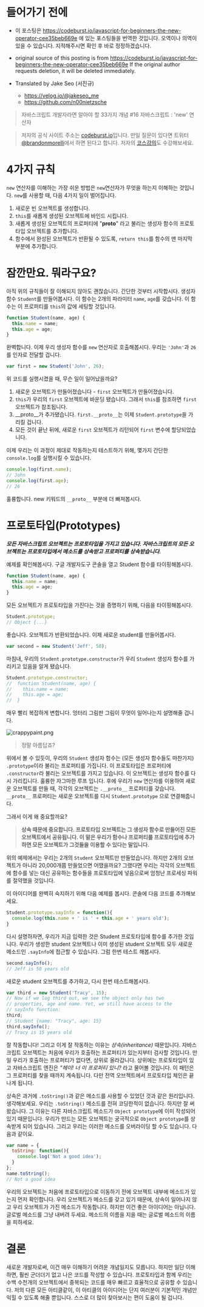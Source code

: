 # 들어가기 전에
- 이 포스팅은 https://codeburst.io/javascript-for-beginners-the-new-operator-cee35beb669e 에 있는 포스팅들을 번역한 것입니다. 오역이나 의역이 있을 수 있습니다. 지적해주시면 확인 후 바로 정정하겠습니다.

- original source of this posting is from https://codeburst.io/javascript-for-beginners-the-new-operator-cee35beb669e If the original author requests deletion, it will be deleted immediately.

- Translated by Jake Seo (서진규)

	- https://velog.io/@jakeseo_me
	- https://github.com/n00nietzsche

> 자바스크립트 개발자라면 알아야 할 33가지 개념 #16 자바스크립트 : 'new' 연산자

> 저자의 공식 사이트 주소는 [codeburst.io](https://codeburst.io)입니다. 만일 질문이 있다면 트위터 [@brandonmorelli](twitter.com/brandonmorelli)에서 하면 된다고 합니다. 저자의 [코스강의](https://codeburst.io/best-udemy-courses-for-learning-full-stack-web-development-45e2bd3ec28b)도 수강해보세요.

# 4가지 규칙

`new` 연산자를 이해하는 가장 쉬운 방법은 `new`연산자가 무엇을 하는지 이해하는 것입니다. `new`를 사용할 때, 다음 4가지 일이 벌어집니다.

1. 새로운 빈 오브젝트를 생성합니다.
2. `this`를 새롭게 생성된 오브젝트에 바인드 시킵니다.
3. 새롭게 생성된 오브젝트의 프로퍼티에 "__proto__" 라고 불리는 생성자 함수의 프로토타입 오브젝트를 추가합니다.
4. 함수에서 완성된 오브젝트가 반환될 수 있도록, `return this`를 함수의 맨 마지막 부분에 추가합니다.

# 잠깐만요. 뭐라구요?

아직 위의 규칙들이 잘 이해되지 않아도 괜찮습니다. 간단한 것부터 시작합시다. 생성자 함수 `Student`를 만들어봅시다. 이 함수는 2개의 파라미터 `name`, `age`를 갖습니다. 이 함수는 이 프로퍼티를 `this`의 값에 세팅할 것입니다.

```js
function Student(name, age) {
  this.name = name;
  this.age = age;
}
```

완벽합니다. 이제 우리 생성자 함수를 `new` 연산자로 호출해봅시다. 우리는 `'John'`과 `26`를 인자로 전달할 겁니다.

```js
var first = new Student('John', 26);
```

위 코드를 실행시켰을 때, 무슨 일이 일어났을까요?

1. 새로운 오브젝트가 만들어졌습니다 - `first` 오브젝트가 만들어졌습니다.
2. `this`가 우리의 `first` 오브젝트에 바운딩 됐습니다. 그래서 `this`를 참조하면 `first` 오브젝트가 참조됩니다.
3. __proto__가 추가됐습니다. `first.__proto__`는 이제 `Student.prototype`을 가리킬 겁니다.
4. 모든 것이 끝난 뒤에, 새로운 `first` 오브젝트가 리턴되어 `first` 변수에 할당되었습니다.

이제 우리는 이 과정이 제대로 작동하는지 테스트하기 위해, 몇가지 간단한 `console.log`를 실행시킬 수 있습니다.

```js
console.log(first.name);
// John
console.log(first.age);
// 26
```

훌륭합니다. new 키워드의 `__proto__` 부분에 더 빠져봅시다.

# 프로토타입(Prototypes)

***모든 자바스크립트 오브젝트는 프로토타입을 가지고 있습니다. 자바스크립트의 모든 오브젝트는 프로토타입에서 메소드를 상속받고 프로퍼티를 상속받습니다.***

예제를 확인해봅시다. 구글 개발자도구 콘솔을 열고 Student 함수를 타이핑해봅시다.

```js
function Student(name, age) {
  this.name = name;
  this.age = age;
}
```

모든 오브젝트가 프로토타입을 가진다는 것을 증명하기 위해, 다음을 타이핑해봅시다.

```js
Student.prototype;
// Object {...}
```

좋습니다. 오브젝트가 반환되었습니다. 이제 새로운 student를 만들어봅시다. 

```js
var second = new Student('Jeff', 50);
```

마침내, 우리의 `Student.prototype.constructor`가 우리 `Student` 생성자 함수를 가리키고 있음을 알게 됐습니다.

```js
Student.prototype.constructor;
//  function Student(name, age) {
//    this.name = name;
//    this.age = age;
//  }
```

매우 빨리 복잡하게 변합니다. 엉터리 그림판 그림이 무엇이 일어나는지 설명해줄 겁니다.

![crappypaint.png](https://images.velog.io/post-images/jakeseo_me/972ed600-70a3-11e9-8cbf-719f15895cdb/crappypaint.png)
> 정말 아름답죠?

위에서 볼 수 있듯이, 우리의 `Student` 생성자 함수는 (모든 생성자 함수들도 마찬가지) `.prototype`이라 불리는 프로퍼티를 가집니다. 이 프로토타입은 프로퍼티에 `.constructor`라 불리는 오브젝트를 가지고 있습니다. 이 오브젝트는 생성자 함수를 다시 가리킵니다. 훌륭한 자그마한 루프 입니다. 후에 우리가 `new` 연산자를 이용하여 새로운 오브젝트를 만들 때, 각각의 오브젝트는 `.__proto__` 프로퍼티를 갖습니다. `__proto__` 프로퍼티는 새로운 오브젝트를 다시 `Student.prototype` 으로 연결해줍니다.

그래서 이게 왜 중요할까요?

> **상속 때문에 중요합니다. 프로토타입 오브젝트는 그 생성자 함수로 만들어진 모든 오브젝트에서 공유됩니다. 이 말은 우리가 함수나 프로퍼티를 프로토타입에 추가하면 모든 오브젝트가 그것들을 이용할 수 있다는 말입니다.**

위의 예제에서는 우리는 2개의 `Student` 오브젝트만 만들었습니다. 하지만 2개의 오브젝트가 아니라 20,000개쯤 만들었으면 어땠을까요? 그랬다면 우리는 각각의 오브젝트에 함수를 넣는 대신 공유하는 함수들을 프로토타입에 넣음으로써 엄청난 프로세싱 파워를 절약했을 것입니다.

이 아이디어를 완벽히 숙지하기 위해 다음 예제를 봅시다. 콘솔에 다음 코드를 추가해보세요.

```js
Student.prototype.sayInfo = function(){
  console.log(this.name + ' is ' + this.age + ' years old');
}
```

다시 설명하자면, 우리가 지금 입력한 것은 Student 프로토타입에 함수를 추가한 것입니다. 우리가 생성한 student 오브젝트나 이미 생성된 student 오브젝트 모두 새로운 메소드인 `.sayInfo`에 접근할 수 있습니다. 그럼 한번 테스트 해봅시다.

```js
second.sayInfo();
// Jeff is 50 years old
```

새로운 student 오브젝트를 추가하고, 다시 한번 테스트해봅시다.

```js
var third = new Student('Tracy', 15);
// Now if we log third out, we see the object only has two
// properties, age and name. Yet, we still have access to the 
// sayInfo function:
third;
// Student {name: "Tracy", age: 15}
third.sayInfo();
// Tracy is 15 years old
```

잘 작동합니다! 그리고 이게 잘 작동하는 이유는 *상속(inheritance)* 때문입니다. 자바스크립트 오브젝트는 처음에 우리가 호출하는 프로퍼티가 있는지부터 검사할 것입니다. 만일 우리가 호출하는 프로퍼티가 없다면, 상위로 올라갑니다. 상위에는 프로토타입이 있고 자바스크립트 엔진은 *"헤이! 너 이 프로퍼티 있니?* 라고 물어볼 것입니다. 이 패턴은 그 프로퍼티를 찾을 때까지 계속됩니다. 다만 전역 오브젝트에서 프로토타입 체인은 끝나게 됩니다.

상속은 과거에 `.toString()`과 같은 메소드를 사용할 수 있었던 것과 같은 원리입니다. 생각해보세요. 우리는 `.toString()` 메소드를 전혀 코딩한적이 없습니다. 하지만 잘 써왔습니다. 그 이유는 다른 자바스크립트 메소드가 `Object prototype`에 이미 작성되어 있기 때문입니다. 우리가 만드는 모든 오브젝트는 궁극적으로 `Object prototype`를 상속받게 되어 있습니다. 그리고 우리는 이러한 메소드를 오버라이딩 할 수도 있습니다. 다음과 같이요.

```js
var name = {
  toString: function(){
    console.log('Not a good idea');
  }
};
name.toString();
// Not a good idea
```

우리의 오브젝트는 처음에 프로토타입으로 이동하기 전에 오브젝트 내부에 메소드가 있는지 먼저 확인합니다. 우리 오브젝트가 메소드를 갖고 있기 때문에, 상속이 일어나지 않고 우리 오브젝트가 가진 메소드가 작동합니다. 하지만 이건 좋은 아이디어는 아닙니다. 글로벌 메소드를 그냥 내버려 두세요. 메소드의 이름을 지을 때는 글로벌 메소드의 이름을 피하세요.

# 결론

새로운 개발자로써, 이건 매우 이해하기 어려운 개념일지도 모릅니다. 하지만 일단 이해하면, 훨씬 군더더기 없고 나은 코드를 작성할 수 있습니다. 프로토타입과 함께 우리는 수백 수천개의 오브젝트에서 중복되는 코드를 매우 빠르고 효율적으로 공유할 수 있습니다. 저의 다른 모든 아티클같이, 이 아티클의 아이디어는 단지 여러분이 기본적인 개념만 익힐 수 있도록 해줄 뿐입니다. 스스로 더 많이 찾아보시는 편이 도움이 될 겁니다.
